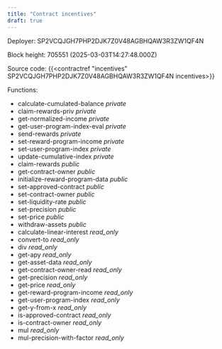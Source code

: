 ```yaml
---
title: "Contract incentives"
draft: true
---
```

Deployer: SP2VCQJGH7PHP2DJK7Z0V48AGBHQAW3R3ZW1QF4N


 



Block height: 705551 (2025-03-03T14:27:48.000Z)

Source code: {{<contractref "incentives" SP2VCQJGH7PHP2DJK7Z0V48AGBHQAW3R3ZW1QF4N incentives>}}

Functions:

* calculate-cumulated-balance _private_
* claim-rewards-priv _private_
* get-normalized-income _private_
* get-user-program-index-eval _private_
* send-rewards _private_
* set-reward-program-income _private_
* set-user-program-index _private_
* update-cumulative-index _private_
* claim-rewards _public_
* get-contract-owner _public_
* initialize-reward-program-data _public_
* set-approved-contract _public_
* set-contract-owner _public_
* set-liquidity-rate _public_
* set-precision _public_
* set-price _public_
* withdraw-assets _public_
* calculate-linear-interest _read_only_
* convert-to _read_only_
* div _read_only_
* get-apy _read_only_
* get-asset-data _read_only_
* get-contract-owner-read _read_only_
* get-precision _read_only_
* get-price _read_only_
* get-reward-program-income _read_only_
* get-user-program-index _read_only_
* get-y-from-x _read_only_
* is-approved-contract _read_only_
* is-contract-owner _read_only_
* mul _read_only_
* mul-precision-with-factor _read_only_
